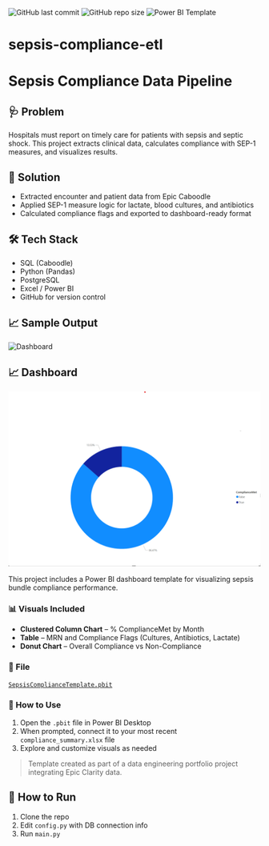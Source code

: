 
![GitHub last commit](https://img.shields.io/github/last-commit/Codehound1/sepsis-compliance-etl)
![GitHub repo size](https://img.shields.io/github/repo-size/Codehound1/sepsis-compliance-etl)
![Power BI Template](https://img.shields.io/badge/PowerBI-SepsisTemplate-blue)


# sepsis-compliance-etl
# Sepsis Compliance Data Pipeline

## 🩺 Problem
Hospitals must report on timely care for patients with sepsis and septic shock. This project extracts clinical data, calculates compliance with SEP-1 measures, and visualizes results.

## 🧠 Solution
- Extracted encounter and patient data from Epic Caboodle
- Applied SEP-1 measure logic for lactate, blood cultures, and antibiotics
- Calculated compliance flags and exported to dashboard-ready format

## 🛠 Tech Stack
- SQL (Caboodle)
- Python (Pandas)
- PostgreSQL
- Excel / Power BI
- GitHub for version control

## 📈 Sample Output
![Dashboard](architecture_diagram.png)
## 📈 Dashboard
![Dashboard Preview](dashboard/dashboard.png)

This project includes a Power BI dashboard template for visualizing sepsis bundle compliance performance.

### 📊 Visuals Included
- **Clustered Column Chart** – % ComplianceMet by Month
- **Table** – MRN and Compliance Flags (Cultures, Antibiotics, Lactate)
- **Donut Chart** – Overall Compliance vs Non-Compliance

### 📂 File
[`SepsisComplianceTemplate.pbit`](dashboard/SepsisComplianceTemplate.pbit)

### 🧪 How to Use
1. Open the `.pbit` file in Power BI Desktop
2. When prompted, connect it to your most recent `compliance_summary.xlsx` file
3. Explore and customize visuals as needed

> Template created as part of a data engineering portfolio project integrating Epic Clarity data.

## 🚀 How to Run
1. Clone the repo
2. Edit `config.py` with DB connection info
3. Run `main.py`
